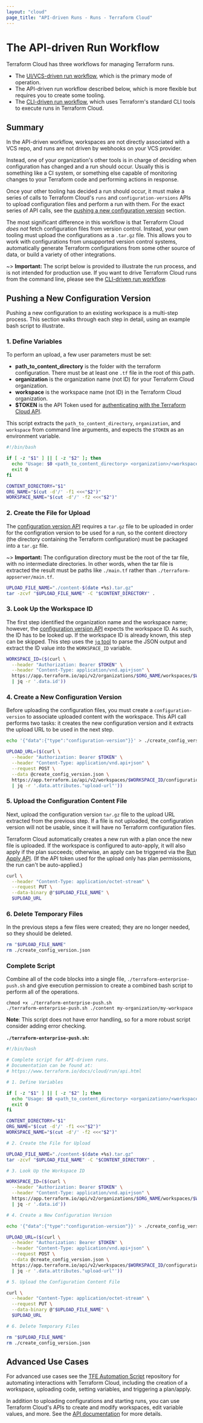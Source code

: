 ```yaml
---
layout: "cloud"
page_title: "API-driven Runs - Runs - Terraform Cloud"
---
```


# The API-driven Run Workflow

Terraform Cloud has three workflows for managing Terraform runs.

- The [UI/VCS-driven run workflow](./ui.html), which is the primary mode of operation.
- The API-driven run workflow described below, which is more flexible but requires you to create some tooling.
- The [CLI-driven run workflow](./cli.html), which uses Terraform's standard CLI tools to execute runs in Terraform Cloud.

## Summary

In the API-driven workflow, workspaces are not directly associated with a VCS repo, and runs are not driven by webhooks on your VCS provider.

Instead, one of your organization's other tools is in charge of deciding when configuration has changed and a run should occur. Usually this is something like a CI system, or something else capable of monitoring changes to your Terraform code and performing actions in response.

Once your other tooling has decided a run should occur, it must make a series of calls to Terraform Cloud's `runs` and `configuration-versions` APIs to upload configuration files and perform a run with them. For the exact series of API calls, see the [pushing a new configuration version](#pushing-a-new-configuration-version) section.

The most significant difference in this workflow is that Terraform Cloud _does not_ fetch configuration files from version control. Instead, your own tooling must upload the configurations as a `.tar.gz` file. This allows you to work with configurations from unsupported version control systems, automatically generate Terraform configurations from some other source of data, or build a variety of other integrations.

~> **Important:** The script below is provided to illustrate the run process, and is not intended for production use. If you want to drive Terraform Cloud runs from the command line, please see the [CLI-driven run workflow](./cli.html).

## Pushing a New Configuration Version

Pushing a new configuration to an existing workspace is a multi-step process. This section walks through each step in detail, using an example bash script to illustrate.

### 1. Define Variables

To perform an upload, a few user parameters must be set:

- **path_to_content_directory** is the folder with the terraform configuration. There must be at least one `.tf` file in the root of this path.
- **organization** is the organization name (not ID) for your Terraform Cloud organization.
- **workspace** is the workspace name (not ID) in the Terraform Cloud organization.
- **$TOKEN** is the API Token used for [authenticating with the Terraform Cloud API](../api/index.html#authentication).

This script extracts the `path_to_content_directory`, `organization`, and `workspace` from command line arguments, and expects the `$TOKEN` as an environment variable.

```bash
#!/bin/bash

if [ -z "$1" ] || [ -z "$2" ]; then
  echo "Usage: $0 <path_to_content_directory> <organization>/<workspace>"
  exit 0
fi

CONTENT_DIRECTORY="$1"
ORG_NAME="$(cut -d'/' -f1 <<<"$2")"
WORKSPACE_NAME="$(cut -d'/' -f2 <<<"$2")"
```

### 2. Create the File for Upload

The [configuration version API](../api/configuration-versions.html) requires a `tar.gz` file to be uploaded in order for the configration version to be used for a run, so the content directory (the directory containing the Terraform configuration) must be packaged into a `tar.gz` file.

~> **Important:** The configuration directory must be the root of the tar file, with no intermediate directories. In other words, when the tar file is extracted the result must be paths like `./main.tf` rather than `./terraform-appserver/main.tf`.

```bash
UPLOAD_FILE_NAME="./content-$(date +%s).tar.gz"
tar -zcvf "$UPLOAD_FILE_NAME" -C "$CONTENT_DIRECTORY" .
```

### 3. Look Up the Workspace ID

The first step identified the organization name and the workspace name; however, the [configuration version API](../api/configuration-versions.html) expects the workspace ID. As such, the ID has to be looked up. If the workspace ID is already known, this step can be skipped. This step uses the [`jq` tool](https://stedolan.github.io/jq/) to parse the JSON output and extract the ID value into the `WORKSPACE_ID` variable.

```bash
WORKSPACE_ID=($(curl \
  --header "Authorization: Bearer $TOKEN" \
  --header "Content-Type: application/vnd.api+json" \
  https://app.terraform.io/api/v2/organizations/$ORG_NAME/workspaces/$WORKSPACE_NAME \
  | jq -r '.data.id'))
```

### 4. Create a New Configuration Version

Before uploading the configuration files, you must create a `configuration-version` to associate uploaded content with the workspace. This API call performs two tasks: it creates the new configuration version and it extracts the upload URL to be used in the next step.

```bash
echo '{"data":{"type":"configuration-version"}}' > ./create_config_version.json

UPLOAD_URL=($(curl \
  --header "Authorization: Bearer $TOKEN" \
  --header "Content-Type: application/vnd.api+json" \
  --request POST \
  --data @create_config_version.json \
  https://app.terraform.io/api/v2/workspaces/$WORKSPACE_ID/configuration-versions \
  | jq -r '.data.attributes."upload-url"'))
```

### 5. Upload the Configuration Content File

Next, upload the configuration version `tar.gz` file to the upload URL extracted from the previous step. If a file is not uploaded, the configuration version will not be usable, since it will have no Terraform configuration files.

Terraform Cloud automatically creates a new run with a plan once the new file is uploaded. If the workspace is configured to auto-apply, it will also apply if the plan succeeds; otherwise, an apply can be triggered via the [Run Apply API](../api/run.html#apply). (If the API token used for the upload only has plan permissions, the run can't be auto-applied.)

```bash
curl \
  --header "Content-Type: application/octet-stream" \
  --request PUT \
  --data-binary @"$UPLOAD_FILE_NAME" \
  $UPLOAD_URL
```

### 6. Delete Temporary Files

In the previous steps a few files were created; they are no longer needed, so they should be deleted.

```bash
rm "$UPLOAD_FILE_NAME"
rm ./create_config_version.json
```

### Complete Script

Combine all of the code blocks into a single file, `./terraform-enterprise-push.sh` and give execution permission to create a combined bash script to perform all of the operations.

```shell
chmod +x ./terraform-enterprise-push.sh
./terraform-enterprise-push.sh ./content my-organization/my-workspace
```

**Note**: This script does not have error handling, so for a more robust script consider adding error checking.

**`./terraform-enterprise-push.sh`:**

```bash
#!/bin/bash

# Complete script for API-driven runs.
# Documentation can be found at:
# https://www.terraform.io/docs/cloud/run/api.html

# 1. Define Variables

if [ -z "$1" ] || [ -z "$2" ]; then
  echo "Usage: $0 <path_to_content_directory> <organization>/<workspace>"
  exit 0
fi

CONTENT_DIRECTORY="$1"
ORG_NAME="$(cut -d'/' -f1 <<<"$2")"
WORKSPACE_NAME="$(cut -d'/' -f2 <<<"$2")"

# 2. Create the File for Upload

UPLOAD_FILE_NAME="./content-$(date +%s).tar.gz"
tar -zcvf "$UPLOAD_FILE_NAME" -C "$CONTENT_DIRECTORY" .

# 3. Look Up the Workspace ID

WORKSPACE_ID=($(curl \
  --header "Authorization: Bearer $TOKEN" \
  --header "Content-Type: application/vnd.api+json" \
  https://app.terraform.io/api/v2/organizations/$ORG_NAME/workspaces/$WORKSPACE_NAME \
  | jq -r '.data.id'))

# 4. Create a New Configuration Version

echo '{"data":{"type":"configuration-version"}}' > ./create_config_version.json

UPLOAD_URL=($(curl \
  --header "Authorization: Bearer $TOKEN" \
  --header "Content-Type: application/vnd.api+json" \
  --request POST \
  --data @create_config_version.json \
  https://app.terraform.io/api/v2/workspaces/$WORKSPACE_ID/configuration-versions \
  | jq -r '.data.attributes."upload-url"'))

# 5. Upload the Configuration Content File

curl \
  --header "Content-Type: application/octet-stream" \
  --request PUT \
  --data-binary @"$UPLOAD_FILE_NAME" \
  $UPLOAD_URL

# 6. Delete Temporary Files

rm "$UPLOAD_FILE_NAME"
rm ./create_config_version.json
```

## Advanced Use Cases

For advanced use cases see the [TFE Automation Script](https://github.com/hashicorp/terraform-guides/tree/master/operations/automation-script) repository for automating interactions with Terraform Cloud, including the creation of a workspace, uploading code, setting variables, and triggering a plan/apply.

In addition to uploading configurations and starting runs, you can use Terraform Cloud's APIs to create and modify workspaces, edit variable values, and more. See the [API documentation](../api/index.html) for more details.
